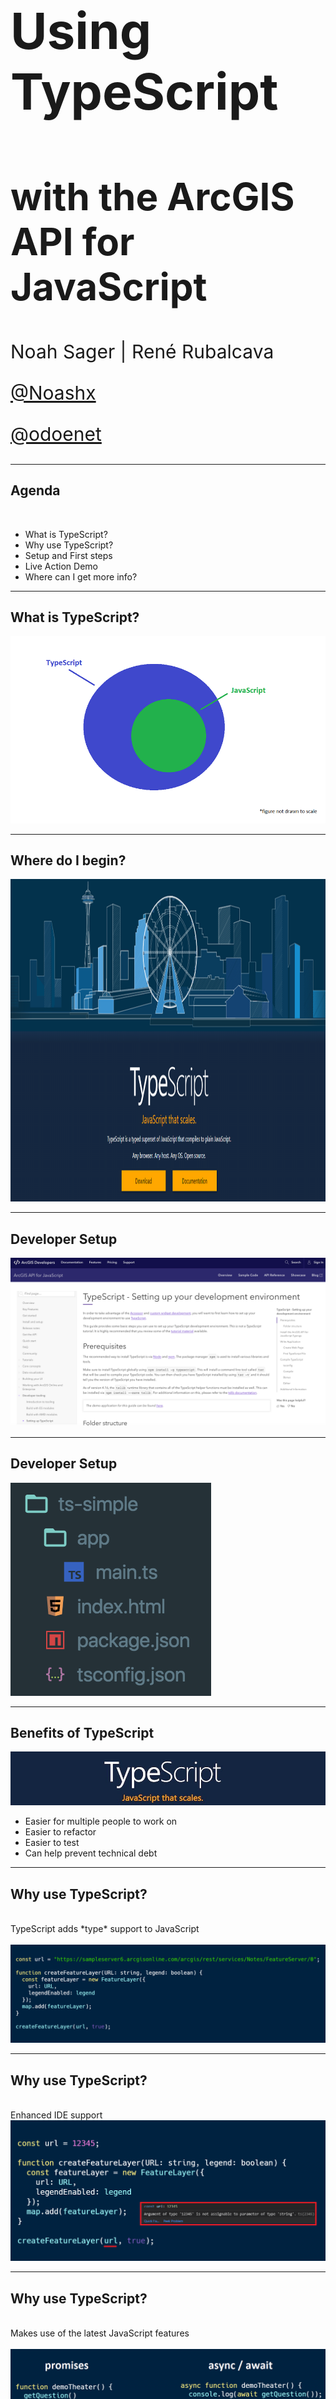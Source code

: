 <!-- .slide: data-background="../img/2021/dev-summit/bg-1.png" data-background-size="cover -->
<h1 style="text-align: left; font-size: 80px;">Using TypeScript</h1>
<h2 style="text-align: left; font-size: 60px;">with the ArcGIS API for JavaScript</h2>
<p style="text-align: left; font-size: 30px;">Noah Sager | René Rubalcava</p>
<p style="text-align: left; font-size: 30px;"><a href="https://twitter.com/Noashx">@Noashx</a></p>
<p style="text-align: left; font-size: 30px;"><a href="https://twitter.com/odoenet">@odoenet</a></p>

---

<!-- .slide: data-auto-animate data-background="../img/2021/dev-summit/bg-3.png" -->
## Agenda
</br>

 - What is TypeScript?
 - Why use TypeScript?
 - Setup and First steps
 - Live Action Demo
 - Where can I get more info?

---

<!-- .slide: data-auto-animate data-background="../img/2021/dev-summit/bg-2.png" -->
## What is TypeScript?

<a href="https://www.typescriptlang.org/" target="_blank">
<img style="float:center;" src="images/TypeScript_Superset_JavaScript.png" alt="TypeScript_Superset_JavaScript">
</a>

---

<!-- .slide: data-auto-animate data-background="../img/2021/dev-summit/bg-2.png" -->
## Where do I begin?

<a href="https://www.typescriptlang.org/" target="_blank">
<img src="images/TS.png" alt="TypeScript landing page" width="1037" height="516">
</a>

---

<!-- .slide: data-auto-animate data-background="../img/2021/dev-summit/bg-2.png" -->
## **Developer Setup**

<a href="https://developers.arcgis.com/javascript/latest/guide/typescript-setup/index.html" target="_blank">
<img src="images/TypeScript - Setting up.png" alt="TypeScript - Setting up">
</a>

---

<!-- .slide: data-auto-animate data-background="../img/2021/dev-summit/bg-2.png" -->
## **Developer Setup**

<a href="https://developers.arcgis.com/javascript/latest/guide/typescript-setup/index.html" target="_blank">
<img src="images/TS_setup.png" alt="Setup_TS">
</a>

---

<!-- .slide: data-auto-animate data-background="../img/2021/dev-summit/bg-2.png" -->
## Benefits of TypeScript

![TypeScript](./images/typescript.jpg)
- Easier for multiple people to work on
- Easier to refactor
- Easier to test
- Can help prevent technical debt

---

<!-- .slide: data-auto-animate data-background="../img/2021/dev-summit/bg-2.png" -->
## Why use TypeScript?
</br>
TypeScript adds *type* support to JavaScript
</br>
</br>
<img src="images/TS_1a.png" alt="TypeScript_Example1">

---

<!-- .slide: data-auto-animate data-background="../img/2021/dev-summit/bg-2.png" -->
## Why use TypeScript?
</br>
Enhanced IDE support
</br>
<img src="images/TS_2.png" alt="TypeScript_Example2">

---

<!-- .slide: data-auto-animate data-background="../img/2021/dev-summit/bg-2.png" -->
## Why use TypeScript?
</br>
Makes use of the latest JavaScript features
</br>
</br>
<img src="images/promise_async_await_carbon4.png" alt="TypeScript_Example3">

---

<!-- .slide: data-auto-animate data-background="../img/2021/dev-summit/bg-2.png" -->
## Why use TypeScript?
</br>
Makes use of the latest JavaScript features
</br>
</br>
<img src="images/dynamicModule2.png" alt="TypeScript_Example4">

---

<!-- .slide: data-auto-animate data-background="../img/2021/dev-summit/bg-2.png" -->
## Setup and First steps

1. The recommended way to install TypeScript is via `node` and `npm`.

2. Make sure to install TypeScript globally: <br>
```bash
npm install -g typescript
```
3. Install the ArcGIS API for JavaScript Typings: <br>
```bash
npm install --save @types/arcgis-js-api
```

---

<!-- .slide: data-auto-animate data-background="../img/2021/dev-summit/bg-2.png" -->
## Essentials
</br>
TypeScript

```bash
npm install --save-dev typescript
```

</br>
JS API 4.x typings

```bash
npm install --save-dev @types/arcgis-js-api
```

</br>
JS API 3.x typings

```bash
npm install --save-dev @types/arcgis-js-api@3
```

---

<!-- .slide: data-auto-animate data-background="../img/2021/dev-summit/bg-3.png" -->
#### Demo: Build a TypeScript app from scratch
<img style="float:center;" src="images/wheres_rene.png" alt="Rene_Softwhere_Engineer">

---

<!-- .slide: data-auto-animate data-background="../img/2021/dev-summit/bg-2.png" -->
## Imports

- Can use AMD or ESM build
- _Hint:_ use the ESM build

```ts
import MapView from "@arcgis/core/views/MapView";
```

---

<!-- .slide: data-auto-animate data-background="../img/2021/dev-summit/bg-2.png" -->
## Auto-cast

- Due to nature of types, auto-cast does not type-check
  - `get` and `set` must have the same type
- Auto-casting is supported in constructor signatures only
  - Still helps in lots of cases
  - For setting properties, need to import the relevant modules

---

<!-- .slide: data-auto-animate data-background="../img/2021/dev-summit/bg-2.png" -->
## Typing improvements

- Use of generics where possible `Collection<T>`
- Strictly type events (`mapView.on("mouse-wheel", ...)`))
- "Advanced" auto-casts like colors (`"red"`), screen sizes (`"5px"`) and basemaps `"streets"`

---

<!-- .slide: data-auto-animate data-background="../img/2021/dev-summit/bg-2.png" -->
## Demo Steps:

```sh
mkdir ts-demo && cd ts-demo
mkdir app && mkdir css
npm init --yes && tsc --init
npm i @arcgis/core rollup ## other rollup plugins
```

---

<!-- .slide: data-auto-animate data-background="../img/2021/dev-summit/bg-2.png" -->
## index.html

```html
<body>
  <div id="viewDiv"></div>
  </div>
  <script src="index.js" type="module"></script>
</body>
```

---

<!-- .slide: data-auto-animate data-background="../img/2021/dev-summit/bg-2.png" -->
## tsconfig.json

```json
{
	"compilerOptions": {
		"lib": ["ES2019", "DOM"],
		"sourceMap": true,
		"target": "ES2019",
		"noImplicitAny": true,
		"suppressImplicitAnyIndexErrors": true,
		"moduleResolution": "node"
	},
	"include": ["src/**/*"]
}
```

---

<!-- .slide: data-auto-animate data-background="../img/2021/dev-summit/bg-2.png" -->
## css

```html
<style>
  html,
  body,
  #viewDiv {
    padding: 0;
    margin: 0;
    height: 100%;
    width: 100%;
  }
</style>
```

---

<!-- .slide: data-auto-animate data-background="../img/2021/dev-summit/bg-2.png" -->
## app/main.ts

> imports

```ts
import WebMap from "@arcgis/core/WebMap";
import MapView from "@arcgis/core/views/MapView";
import LayerList from "@arcgis/core/widgets/LayerList";

```

---

<!-- .slide: data-auto-animate data-background="../img/2021/dev-summit/bg-2.png" -->
## src/index.ts

> WebMap and MapView

```ts
const map = new WebMap({
  portalItem: {
    id: 'd5dda743788a4b0688fe48f43ae7beb9'
  }
});

// Add the map to a MapView
const view = new MapView({
  container: 'viewDiv',
  map
});
```

---

<!-- .slide: data-auto-animate data-background="../img/2021/dev-summit/bg-2.png" -->
## src/index.ts

> LayerList

```ts
// Add a legend instance to the panel of a
// ListItem in a LayerList instance
const layerList = new LayerList({
  view,
  listItemCreatedFunction: (event: { item: __esri.ListItem }) => {
    const item = event.item;
    if (item.layer.type != 'group') {
      item.panel = {
        content: 'legend',
        open: true
      } as __esri.ListItemPanel;
    }
  }
});
view.ui.add(layerList, 'top-right');
```

---

<!-- .slide: data-auto-animate data-background="../img/2021/dev-summit/bg-2.png" -->
> Demo the build

---

<!-- .slide: data-auto-animate data-background="../img/2021/dev-summit/bg-2.png" -->
### **Tip: Hide .js and .jsmap files **

- Reduce clutter
- VSCode: Add below to user preferences in files.exclude

```json
  "**/*.js.map": true,
  "**/*.js": {
      "when": "$(basename).ts"
    }

```

---

<!-- .slide: data-auto-animate data-background="../img/2021/dev-summit/bg-2.png" -->
### **Tip: Debugging with source maps**
  - Enable source maps in browser dev tools
  - Set breakpoints in .ts instead of .js

  ![JS Code](./images/transpiled.png)

---

<!-- .slide: data-auto-animate data-background="../img/2021/dev-summit/bg-2.png" -->
### **Tip: Use __esri instead of import**
- Only contains type interfaces
- Can use when not instantiating type

```ts
import esri = __esri;

const layerList = new LayerList({
  view,
  listItemCreatedFunction: event => {
    const item = event.item as esri.ListItem;
  }
});
```

---

<!-- .slide: data-auto-animate data-background="../img/2021/dev-summit/bg-2.png" -->
### **Where can I get more info?**

- SDK Documentation
- Esri-related training and webinars
- ArcGIS Blogs
- GeoNet, StackExchange, etc.</br>
</br>
<a href="https://www.esri.com/arcgis-blog/products/js-api-arcgis/mapping/using-typescript-with-the-arcgis-api-for-javascript/" target="_blank">
<img style="float:bottom;" src="./images/Using_TS_blog.png" alt="Using_TS_blog">

---

<!-- .slide: data-auto-animate data-background="../img/2021/dev-summit/bg-4.png" -->
## Summary

---

<!-- .slide: data-auto-animate data-background="../img/2021/dev-summit/bg-5.png" -->

![esri](images/esri-science-logo-white.png "esri")

---

<!-- .slide: data-auto-animate data-background="images/2021-feedback.jpg" -->
